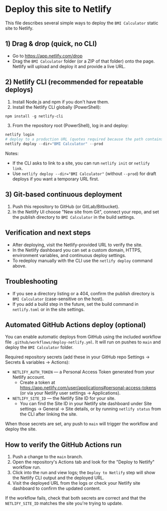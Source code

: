# Deploy this site to Netlify

This file describes several simple ways to deploy the `BMI Calculator` static site to Netlify.

## 1) Drag & drop (quick, no CLI)

- Go to https://app.netlify.com/drop
- Drag the `BMI Calculator` folder (or a ZIP of that folder) onto the page. Netlify will upload and deploy it and provide a live URL.

## 2) Netlify CLI (recommended for repeatable deploys)

1. Install Node.js and npm if you don't have them.
2. Install the Netlify CLI globally (PowerShell):

```powershell
npm install -g netlify-cli
```

3. From the repository root (PowerShell), log in and deploy:

```powershell
netlify login
# deploy to a production URL (quotes required because the path contains a space)
netlify deploy --dir="BMI Calculator" --prod
```

Notes:
- If the CLI asks to link to a site, you can run `netlify init` or `netlify link`.
- Use `netlify deploy --dir="BMI Calculator"` (without `--prod`) for draft deploys if you want a temporary URL first.

## 3) Git-based continuous deployment

1. Push this repository to GitHub (or GitLab/Bitbucket).
2. In the Netlify UI choose "New site from Git", connect your repo, and set the publish directory to `BMI Calculator` in the build settings.

## Verification and next steps

- After deploying, visit the Netlify-provided URL to verify the site.
- In the Netlify dashboard you can set a custom domain, HTTPS, environment variables, and continuous deploy settings.
- To redeploy manually with the CLI use the `netlify deploy` command above.

## Troubleshooting

- If you see a directory listing or a 404, confirm the publish directory is `BMI Calculator` (case-sensitive on the host).
- If you add a build step in the future, set the build command in `netlify.toml` or in the site settings.

## Automated GitHub Actions deploy (optional)

You can enable automatic deploys from GitHub using the included workflow file `.github/workflows/deploy-netlify.yml`. It will run on pushes to `main` and deploy the `BMI Calculator` folder.

Required repository secrets (add these in your GitHub repo Settings → Secrets & variables → Actions):

- `NETLIFY_AUTH_TOKEN` — a Personal Access Token generated from your Netlify account.
	- Create a token at https://app.netlify.com/user/applications#personal-access-tokens (or via your Netlify user settings -> Applications).
- `NETLIFY_SITE_ID` — the Netlify Site ID for your site.
	- You can find the Site ID in your Netlify site dashboard under Site settings → General → Site details, or by running `netlify status` from the CLI after linking the site.

When those secrets are set, any push to `main` will trigger the workflow and deploy the site.

## How to verify the GitHub Actions run

1. Push a change to the `main` branch.
2. Open the repository's Actions tab and look for the "Deploy to Netlify" workflow run.
3. Click into the run and view logs; the `Deploy to Netlify` step will show the Netlify CLI output and the deployed URL.
4. Visit the deployed URL from the logs or check your Netlify site dashboard to confirm the updated content.

If the workflow fails, check that both secrets are correct and that the `NETLIFY_SITE_ID` matches the site you're trying to update.


